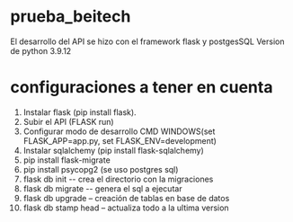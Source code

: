 # prueba_beitech
El desarrollo del API se hizo con el framework flask y postgesSQL
Version de python 3.9.12
# configuraciones a tener en cuenta
1.	Instalar flask  (pip install flask).
2.	Subir el API (FLASK run)
3.	Configurar modo de desarrollo   CMD WINDOWS(set FLASK_APP=app.py,  set FLASK_ENV=development)
4.	Instalar sqlalchemy (pip install flask-sqlalchemy)
5.	pip install flask-migrate
6.	pip install psycopg2 (se uso postgres sql)
7.	flask db init --  crea el directorio con la migraciones
8.	flask db migrate --  genera el sql a ejecutar
9.	flask db upgrade – creación de tablas en base de datos
10.	flask db stamp head – actualiza todo a la ultima version
